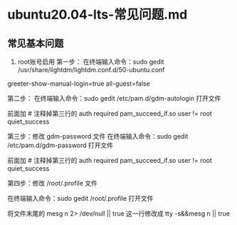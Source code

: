 # ubuntu20.04-lts-常见问题.md

## 常见基本问题
1. root账号启用
第一步： 在终端输入命令：sudo gedit /usr/share/lightdm/lightdm.conf.d/50-ubuntu.conf

greeter-show-manual-login=true
all-guest=false

第二步： 在终端输入命令：sudo gedit /etc/pam.d/gdm-autologin 打开文件

前面加 # 注释掉第三行的 auth required pam_succeed_if.so user != root quiet_success

第三步：修改 gdm-password 文件
在终端输入命令：sudo gedit /etc/pam.d/gdm-password 打开文件

前面加 # 注释掉第三行的 auth required pam_succeed_if.so user != root quiet_success

第四步：修改 /root/.profile 文件

在终端输入命令：sudo gedit /root/.profile 打开文件

将文件末尾的 mesg n 2> /dev/null || true 这一行修改成
tty -s&&mesg n || true